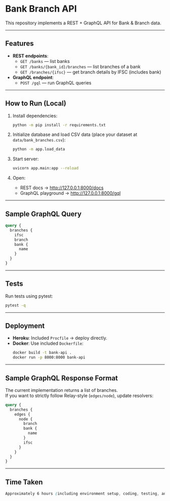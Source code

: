 # Bank Branch API

This repository implements a REST + GraphQL API for Bank & Branch data.

---

## Features
- **REST endpoints**:
  - `GET /banks` — list banks
  - `GET /banks/{bank_id}/branches` — list branches of a bank
  - `GET /branches/{ifsc}` — get branch details by IFSC (includes bank)
- **GraphQL endpoint**:
  - `POST /gql` — run GraphQL queries

---

## How to Run (Local)

1. Install dependencies:
   ```bash
   python -m pip install -r requirements.txt
   ```

2. Initialize database and load CSV data (place your dataset at `data/bank_branches.csv`):
   ```bash
   python -m app.load_data
   ```

3. Start server:
   ```bash
   uvicorn app.main:app --reload
   ```

4. Open:
   - REST docs → http://127.0.0.1:8000/docs  
   - GraphQL playground → http://127.0.0.1:8000/gql  

---

## Sample GraphQL Query
```graphql
query {
  branches {
    ifsc
    branch
    bank {
      name
    }
  }
}
```

---

## Tests
Run tests using pytest:
```bash
pytest -q
```

---

## Deployment
- **Heroku**: Included `Procfile` → deploy directly.  
- **Docker**: Use included `Dockerfile`:
   ```bash
   docker build -t bank-api .
   docker run -p 8000:8000 bank-api
   ```

---

## Sample GraphQL Response Format
The current implementation returns a list of branches.  
If you want to strictly follow Relay-style (`edges/node`), update resolvers:

```graphql
query {
  branches {
    edges {
      node {
        branch
        bank {
          name
        }
        ifsc
      }
    }
  }
}
```

---

## Time Taken
```css
Approximately 6 hours (including environment setup, coding, testing, and documentation).
```
